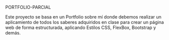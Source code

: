 PORTFOLIO-PARCIAL

 Este proyecto se basa en un Portfolio sobre  mí donde debemos realizar un aplicamiento de todos los saberes adquiridos en clase para crear un página web de forma estructurada, aplicando Estilos CSS, FlexBox, Bootstrap y demás. 


 
